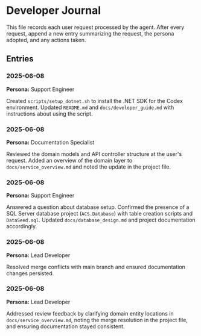 # Developer Journal

This file records each user request processed by the agent. After every request, append a new entry summarizing the request, the persona adopted, and any actions taken.

## Entries

### 2025-06-08
**Persona:** Support Engineer

Created `scripts/setup_dotnet.sh` to install the .NET SDK for the Codex environment. Updated `README.md` and `docs/developer_guide.md` with instructions about using the script.

### 2025-06-08
**Persona:** Documentation Specialist

Reviewed the domain models and API controller structure at the user's request. Added an overview of the domain layer to `docs/service_overview.md` and noted the update in the project file.

### 2025-06-08
**Persona:** Support Engineer

Answered a question about database setup. Confirmed the presence of a SQL Server database project (`ACS.Database`) with table creation scripts and `DataSeed.sql`. Updated `docs/database_design.md` and project documentation accordingly.

### 2025-06-08
**Persona:** Lead Developer

Resolved merge conflicts with main branch and ensured documentation changes persisted.

### 2025-06-08
**Persona:** Lead Developer

Addressed review feedback by clarifying domain entity locations in `docs/service_overview.md`, noting the merge resolution in the project file, and ensuring documentation stayed consistent.
